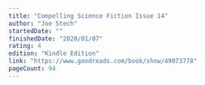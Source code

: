 ```yaml
---
title: "Compelling Science Fiction Issue 14"
author: "Joe Stech"
startedDate: ""
finishedDate: "2020/01/07"
rating: 4
edition: "Kindle Edition"
link: "https://www.goodreads.com/book/show/49073778"
pageCount: 94
---
```



